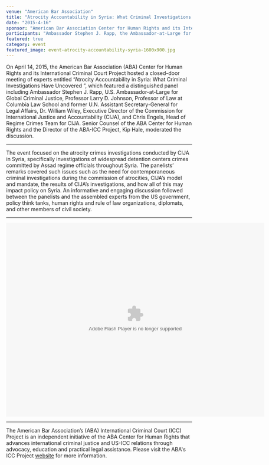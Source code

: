 ```yaml
---
venue: "American Bar Association"
title: "Atrocity Accountability in Syria: What Criminal Investigations Have Uncovered"
date: "2015-4-16"
sponsor: "American Bar Association Center for Human Rights and its International Criminal Court Project"
participants: "Ambassador Stephen J. Rapp, the Ambassador-at-Large for Global Criminal Justice in the U.S. State Department; Professor Larry Johnson, Professor of Law at Columbia Law School and former U.N. Assistant Secretary-General for Legal Affairs; Dr. William Wiley, Executive Director of the Commission for International Justice and Accountability; Chris Engels, Head of Regime Crimes Team for the Commission for International Justice and Accountability"
featured: true
category: event
featured_image: event-atrocity-accountability-syria-1600x900.jpg
---
```


On April 14, 2015, the American Bar Association (ABA) Center for Human Rights and its International Criminal Court Project hosted a closed-door meeting of experts entitled “Atrocity Accountability in Syria: What Criminal Investigations Have Uncovered ”, which featured a distinguished panel including Ambassador Stephen J. Rapp, U.S. Ambassador-at-Large for Global Criminal Justice, Professor Larry D. Johnson, Professor of Law at Columbia Law School and former U.N. Assistant Secretary-General for Legal Affairs, Dr. William Wiley, Executive Director of the Commission for International Justice and Accountability (CIJA), and Chris Engels, Head of Regime Crimes Team for CIJA. Senior Counsel of the ABA Center for Human Rights and the Director of the ABA-ICC Project, Kip Hale, moderated the discussion.

---

The event focused on the atrocity crimes investigations conducted by CIJA in Syria, specifically investigations of widespread detention centers crimes committed by Assad regime officials throughout Syria. The panelists’ remarks covered such issues such as the need for contemporaneous criminal investigations during the commission of atrocities, CIJA’s model and mandate, the results of CIJA’s investigations, and how all of this may impact policy on Syria. An informative and engaging discussion followed between the panelists and the assembled experts from the US government, policy think tanks, human rights and rule of law organizations, diplomats, and other members of civil society.

---

<object width="700" height="525"> <param name="flashvars" value="offsite=true&lang=en-us&page_show_url=%2Fphotos%2F126209453%40N05%2Fsets%2F72157651592166198%2Fshow%2F&page_show_back_url=%2Fphotos%2F126209453%40N05%2Fsets%2F72157651592166198%2F&set_id=72157651592166198&jump_to="></param> <param name="movie" value="https://www.flickr.com/apps/slideshow/show.swf?v=1811922554"></param> <param name="allowFullScreen" value="true"></param><embed type="application/x-shockwave-flash" src="https://www.flickr.com/apps/slideshow/show.swf?v=1811922554" allowFullScreen="true" flashvars="offsite=true&lang=en-us&page_show_url=%2Fphotos%2F126209453%40N05%2Fsets%2F72157651592166198%2Fshow%2F&page_show_back_url=%2Fphotos%2F126209453%40N05%2Fsets%2F72157651592166198%2F&set_id=72157651592166198&jump_to=" width="700" height="525"></embed></object>

---

The American Bar Association’s (ABA) International Criminal Court (ICC) Project is an independent initiative of the ABA Center for Human Rights that advances international criminal justice and US-ICC relations through advocacy, education and practical legal assistance. Please visit the ABA's ICC Project [website](http://www.aba-icc.org/) for more information. 
